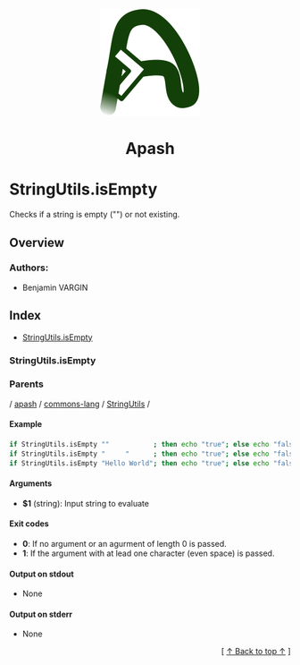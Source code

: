 
<div align="center" id="apash-top">
  <a href="https://github.com/hastec-fr/apash">
    <img alt="apash-logo" src="../../../../../../../assets/apash-logo.svg"/>
  </a>

  # Apash
</div>

# StringUtils.isEmpty

Checks if a string is empty ("") or not existing.

## Overview

<!-- -->
### Authors:
* Benjamin VARGIN

## Index

* [StringUtils.isEmpty](#stringutilsisempty)

### StringUtils.isEmpty

### Parents
<!-- apash.parentBegin -->
[](../../../../.md) / [apash](../../../apash.md) / [commons-lang](../../commons-lang.md) / [StringUtils](../StringUtils.md) / 
<!-- apash.parentEnd -->

#### Example

```bash
if StringUtils.isEmpty ""           ; then echo "true"; else echo "false"; # true
if StringUtils.isEmpty "     "      ; then echo "true"; else echo "false"; # false
if StringUtils.isEmpty "Hello World"; then echo "true"; else echo "false"; # false
```

#### Arguments

* **$1** (string): Input string to evaluate

#### Exit codes

* **0**: If no argument or an agurment of length 0 is passed.
* **1**: If the argument with at lead one character (even space) is passed.

#### Output on stdout

* None

#### Output on stderr

* None


  <div align="right">[ <a href="#apash-top">↑ Back to top ↑</a> ]</div>

